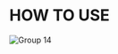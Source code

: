 # HOW TO USE

![Group 14](https://user-images.githubusercontent.com/70352603/124558303-6a3f3800-de75-11eb-927b-1840b12c5897.png)

